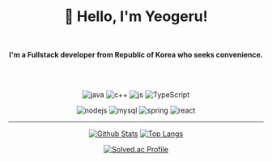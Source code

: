<div align="center">

# 👋 Hello, I'm Yeogeru!

<br>

**I'm a Fullstack developer from Republic of Korea who seeks convenience.**
  
<br><br>
  
![java](https://img.shields.io/badge/Java-ED8B00?style=for-the-badge&logo=openjdk&logoColor=white)
![c++](https://img.shields.io/badge/C%2B%2B-00599C?style=for-the-badge&logo=c%2B%2B&logoColor=white)
![js](https://img.shields.io/badge/JavaScript-F7DF1E?style=for-the-badge&logo=JavaScript&logoColor=white)
![TypeScript](https://img.shields.io/badge/typescript-%23007ACC.svg?style=for-the-badge&logo=typescript&logoColor=white)

![nodejs](https://img.shields.io/badge/Node%20js-339933?style=for-the-badge&logo=nodedotjs&logoColor=white)
![mysql](https://img.shields.io/badge/MySQL-00000F?style=for-the-badge&logo=mysql&logoColor=white)
![spring](https://img.shields.io/badge/Spring-6DB33F?style=for-the-badge&logo=spring&logoColor=white)
![react](https://img.shields.io/badge/react-%2320232a.svg?style=for-the-badge&logo=react&logoColor=%2361DAFB)

___

[![Github Stats](https://github-readme-stats.vercel.app/api?username=yeogeru&theme=dark&show_icons=true)](https://github.com/anuraghazra/github-readme-stats)
[![Top Langs](https://github-readme-stats.vercel.app/api/top-langs/?username=anuraghazra&layout=donut&theme=dark)](https://github.com/anuraghazra/github-readme-stats)

[![Solved.ac Profile](http://mazassumnida.wtf/api/v2/generate_badge?boj=paternalism532)](https://solved.ac/paternalism532/)

</div>





